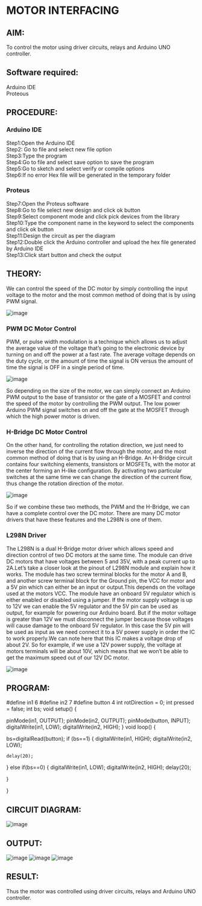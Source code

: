 # MOTOR INTERFACING
## AIM:
To control the motor using driver circuits, relays and Arduino UNO controller.
## Software required:
Arduino IDE </br>
Proteous
## PROCEDURE:
### Arduino IDE
Step1:Open the Arduino IDE </br>
Step2: Go to file and select new file option </br>
Step3:Type the program </br>
Step4:Go to file and select save option to save the program </br>
Step5:Go to sketch and select verify or compile options </br>
Step6:If no error Hex file will be generated in the temporary folder </br>
### Proteus
Step7:Open the Proteus software </br>
Step8:Go to file select new design and click ok button </br>
Step9:Select component mode and click pick devices from the library </br>
Step10:Type the component name in the keyword to select the components and click ok button </br>
Step11:Design the circuit as per the diagram </br>
Step12:Double click the Arduino controller and upload the hex file generated by Arduino IDE </br>
Step13:Click start button and check the output
## THEORY:

We can control the speed of the DC motor by simply controlling the input voltage to the motor and the most common method of doing that is by using PWM signal.

![image](https://user-images.githubusercontent.com/71547910/235333428-6ea2d3a7-3e8d-4b5d-a7cc-9fa19a3e5a91.png)

### PWM DC Motor Control

PWM, or pulse width modulation is a technique which allows us to adjust the average value of the voltage that’s going to the electronic device by turning on and off the power at a fast rate. The average voltage depends on the duty cycle, or the amount of time the signal is ON versus the amount of time the signal is OFF in a single period of time.

![image](https://user-images.githubusercontent.com/71547910/235333450-351b851a-9b23-43fb-bec4-ad9a779e4fcf.png)

So depending on the size of the motor, we can simply connect an Arduino PWM output to the base of transistor or the gate of a MOSFET and control the speed of the motor by controlling the PWM output. The low power Arduino PWM signal switches on and off the gate at the MOSFET through which the high power motor is driven.

### H-Bridge DC Motor Control

On the other hand, for controlling the rotation direction, we just need to inverse the direction of the current flow through the motor, and the most common method of doing that is by using an H-Bridge. An H-Bridge circuit contains four switching elements, transistors or MOSFETs, with the motor at the center forming an H-like configuration. By activating two particular switches at the same time we can change the direction of the current flow, thus change the rotation direction of the motor.

![image](https://user-images.githubusercontent.com/71547910/235333489-ff173dfb-e8e7-46a5-ba81-40207c97b842.png)

So if we combine these two methods, the PWM and the H-Bridge, we can have a complete control over the DC motor. There are many DC motor drivers that have these features and the L298N is one of them.

### L298N Driver

The L298N is a dual H-Bridge motor driver which allows speed and direction control of two DC motors at the same time. The module can drive DC motors that have voltages between 5 and 35V, with a peak current up to 2A.Let’s take a closer look at the pinout of L298N module and explain how it works. The module has two screw terminal blocks for the motor A and B, and another screw terminal block for the Ground pin, the VCC for motor and a 5V pin which can either be an input or output.This depends on the voltage used at the motors VCC. The module have an onboard 5V regulator which is either enabled or disabled using a jumper. If the motor supply voltage is up to 12V we can enable the 5V regulator and the 5V pin can be used as output, for example for powering our Arduino board. But if the motor voltage is greater than 12V we must disconnect the jumper because those voltages will cause damage to the onboard 5V regulator. In this case the 5V pin will be used as input as we need connect it to a 5V power supply in order the IC to work properly.We can note here that this IC makes a voltage drop of about 2V. So for example, if we use a 12V power supply, the voltage at motors terminals will be about 10V, which means that we won’t be able to get the maximum speed out of our 12V DC motor.

![image](https://user-images.githubusercontent.com/71547910/235333546-0cfa7d3a-24a4-483b-bbef-b78fcaa05670.png)





## PROGRAM:
#define in1 6
#define in2 7
#define button 4
int rotDirection = 0;
int pressed = false;
int bs;
void setup() {
  
  pinMode(in1, OUTPUT);
  pinMode(in2, OUTPUT);
  pinMode(button, INPUT);
  digitalWrite(in1, LOW);
  digitalWrite(in2, HIGH);
}
void loop() {
   
  bs=digitalRead(button);
  if (bs==1) {
    digitalWrite(in1, HIGH);
    digitalWrite(in2, LOW);
    
    delay(20);
  }
  else if(bs==0)  {
     digitalWrite(in1, LOW);
    digitalWrite(in2, HIGH);
    delay(20);
        
  }
  
}
## CIRCUIT DIAGRAM:
![image](https://user-images.githubusercontent.com/112933246/235704044-be64fa81-48d9-4984-8fe5-9ca599d9621e.png)

## OUTPUT:
![image](https://user-images.githubusercontent.com/112933246/235704183-1e52fb6a-8bc6-4ccb-a4b6-a61dff7da4a5.png)
![image](https://user-images.githubusercontent.com/112933246/235704305-67ae099a-c72a-497c-a653-401e3c84a927.png)
![image](https://user-images.githubusercontent.com/112933246/235704391-7e140663-c75d-42da-b2d0-257a4dc8203d.png)

## RESULT:
Thus the motor was controlled using driver circuits, relays and Arduino UNO controller.
